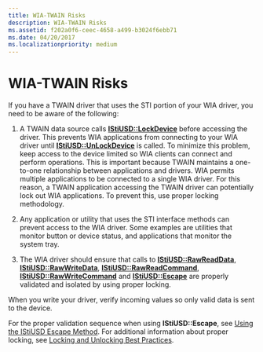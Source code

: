 ```yaml
---
title: WIA-TWAIN Risks
description: WIA-TWAIN Risks
ms.assetid: f202a0f6-ceec-4658-a499-b3024f6ebb71
ms.date: 04/20/2017
ms.localizationpriority: medium
---
```


# WIA-TWAIN Risks





If you have a TWAIN driver that uses the STI portion of your WIA driver, you need to be aware of the following:

1.  A TWAIN data source calls [**IStiUSD::LockDevice**](/windows-hardware/drivers/ddi/stiusd/nf-stiusd-istiusd-lockdevice) before accessing the driver. This prevents WIA applications from connecting to your WIA driver until [**IStiUSD::UnLockDevice**](/windows-hardware/drivers/ddi/stiusd/nf-stiusd-istiusd-unlockdevice) is called. To minimize this problem, keep access to the device limited so WIA clients can connect and perform operations. This is important because TWAIN maintains a one-to-one relationship between applications and drivers. WIA permits multiple applications to be connected to a single WIA driver. For this reason, a TWAIN application accessing the TWAIN driver can potentially lock out WIA applications. To prevent this, use proper locking methodology.

2.  Any application or utility that uses the STI interface methods can prevent access to the WIA driver. Some examples are utilities that monitor button or device status, and applications that monitor the system tray.

3.  The WIA driver should ensure that calls to [**IStiUSD::RawReadData**](/windows-hardware/drivers/ddi/stiusd/nf-stiusd-istiusd-rawreaddata), [**IStiUSD::RawWriteData**](/windows-hardware/drivers/ddi/stiusd/nf-stiusd-istiusd-rawwritedata), [**IStiUSD::RawReadCommand**](/windows-hardware/drivers/ddi/stiusd/nf-stiusd-istiusd-rawreadcommand), [**IStiUSD::RawWriteCommand**](/windows-hardware/drivers/ddi/stiusd/nf-stiusd-istiusd-rawwritecommand) and [**IStiUSD::Escape**](/windows-hardware/drivers/ddi/stiusd/nf-stiusd-istiusd-escape) are properly validated and isolated by using proper locking.

When you write your driver, verify incoming values so only valid data is sent to the device.

For the proper validation sequence when using **IStiUSD::Escape**, see [Using the IStiUSD Escape Method](using-the-istiusd-escape-method.md). For additional information about proper locking, see [Locking and Unlocking Best Practices](locking-and-unlocking-best-practices.md).

 

